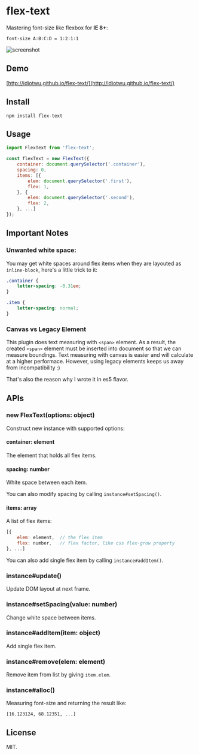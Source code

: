 # flex-text

Mastering font-size like flexbox for **IE 8+**:

```
font-size A:B:C:D = 1:2:1:1
```

![screenshot](https://raw.githubusercontent.com/idiotWu/flex-text/master/demo/screenshot.gif)

## Demo

[http://idiotwu.github.io/flex-text/](http://idiotwu.github.io/flex-text/)

## Install

```
npm install flex-text
```

## Usage

```javascript
import FlexText from 'flex-text';

const flexText = new FlexText({
    container: document.querySelector('.container'),
    spacing: 0,
    items: [{
        elem: document.querySelector('.first'),
        flex: 1,
    }, {
        elem: document.querySelector('.second'),
        flex: 2,
    }, ...]
});
```

## Important Notes

### Unwanted white space:

You may get white spaces around flex items when they are layouted as `inline-block`, here's a little trick to it:

```css
.container {
    letter-spacing: -0.31em;
}

.item {
    letter-spacing: normal;
}
```

### Canvas vs Legacy Element

This plugin does text measuring with `<span>` element. As a result, the created `<span>` element must be inserted into document so that we can measure boundings. Text measuring with canvas is easier and will calculate at a higher performace. However, using legacy elements keeps us away from incompatibility :)

That's also the reason why I wrote it in es5 flavor.

## APIs

### new FlexText(options: object)

Construct new instance with supported options:

#### container: element

The element that holds all flex items.

#### spacing: number

White space between each item.

You can also modify spacing by calling `instance#setSpacing()`.

#### items: array

A list of flex items:

```javascript
[{
    elem: element,  // the flex item
    flex: number,   // flex factor, like css flex-grow property
}, ...]
```

You can also add single flex item by calling `instance#addItem()`.

### instance#update()

Update DOM layout at next frame.

### instance#setSpacing(value: number)

Change white space between items.

### instance#addItem(item: object)

Add single flex item.

### instance#remove(elem: element)

Remove item from list by giving `item.elem`.

### instance#alloc()

Measuring font-size and returning the result like:

```javascipt
[16.123124, 68.12351, ...]
```

## License

MIT.
